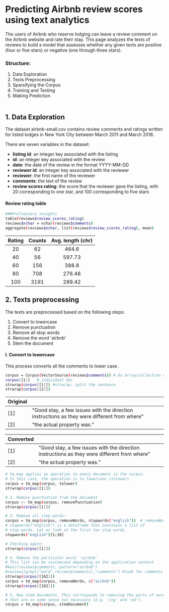 # Predicting Airbnb review scores using text analytics
The users of Airbnb who reserve lodging can leave a review comment on the Airbnb website and rate their stay. This page analyzes the texts of reviews to build a model that assesses whether any given texts are positive (four or five stars) or negative (one through three stars).

### Structure:

1. Data Exploration
2. Texts Preprocessing
3. Sparsifying the Corpus
4. Training and Testing
5. Making Prediction
<br/><br/>


## 1. Data Exploration
The dataset airbnb-small.csv contains review comments and ratings written for listed lodges in New York City between March 2011 and March 2018.

There are seven variables in the dataset:
- **listing id**: an integer key associated with the listing
- **id**: an integer key associated with the review
- **date**: the date of the review in the format YYYY-MM-DD
- **reviewer id**: an integer key associated with the reviewer
- **reviewer**: the first name of the reviewer
- **comments**: the text of the review
- **review scores rating**: the score that the reviewer gave the listing, with 20 corresponding to one star, and 100 corresponding to five stars

#### Review rating table

```bash
###Preliminary insights
table(reviews$review_scores_rating)
reviews$nchar = nchar(reviews$comments)
aggregate(reviews$nchar, list(reviews$review_scores_rating), mean)
```
|    Rating    |   Counts   |  Avg. length (chr) |
|:--------:|:------:|:------:|
| 20  |  62  | 464.6  |
| 40  |  56  | 597.73  |
| 60  |  156  | 388.8  |
| 80  |  708  | 276.48  |
| 100  |  3191  | 289.42  |


## 2. Texts preprocessing
The texts are preprocessed based on the following steps:
1. Convert to lowercase
2. Remove punctuation
3. Remove all stop words
4. Remove the word 'airbnb'
5. Stem the document


#### I. Convert to lowercase
This process converts all the comments to lower case.

```bash
corpus = Corpus(VectorSource(reviews$comments)) # An array/collection of documents containing texts
corpus[[1]]   # individual doc
strwrap(corpus[[1]]) #strwrap: split the sentence
strwrap(corpus[[2]])
```

|Original|||
|:--------|:--------|:------|
|[1]| "Good stay, a few issues with the direction instructions as they were different from where"  ||
|[2]|  "the actual property was."  ||

|Converted|||
|:--------|:--------|:------|
|[1]| "Good stay, a few issues with the direction instructions as they were different from where"  ||
|[2]|  "the actual property was."  ||



```bash
# tm_map applies an operation to every document in the corpus. 
# In this case, the operation is to lowercase (tolower). 
corpus = tm_map(corpus, tolower)
strwrap(corpus[[1]])

# 2. Remove punctuation from the document
corpus <- tm_map(corpus, removePunctuation)
strwrap(corpus[[1]])

# 3. Remove all stop words:  
corpus = tm_map(corpus, removeWords, stopwords("english"))  # removeWords(corpus,stopwords("english"))
# stopwords("english") is a dataframe that constains a list of 
# stop words. Let us look at the first ten stop words. 
stopwords("english")[1:10]

# Checking again:  
strwrap(corpus[[1]])

# 4. Remove the particular word: 'airbnb'
# This list can be customized depending on the application context
#kwic(reviews$comments, pattern="airbnb")
#reviews[grepl("word",reviews$comments),"comments"] #look for comments containing particular word
strwrap(corpus[[162]])
corpus = tm_map(corpus, removeWords, c("airbnb"))
strwrap(corpus[[162]])

# 5. Now stem documents. This corresponds to removing the parts of words
# that are in some sense not necessary (e.g. 'ing' and 'ed'). 
corpus = tm_map(corpus, stemDocument)
```



